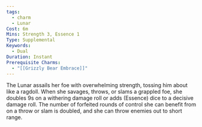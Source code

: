 ```yaml
---
tags:
  - charm
  - Lunar
Cost: 6m
Mins: Strength 3, Essence 1
Type: Supplemental
Keywords:
  - Dual
Duration: Instant
Prerequisite Charms:
  - "[[Grizzly Bear Embrace]]"
---
```

The Lunar assails her foe with overwhelming strength, tossing him about like a ragdoll. When she savages, throws, or slams a grappled foe, she doubles 9s on a withering damage roll or adds (Essence) dice to a decisive damage roll. The number of forfeited rounds of control she can benefit from on a throw or slam is doubled, and she can throw enemies out to short range.